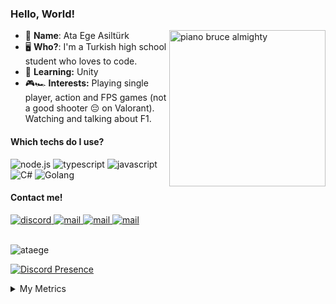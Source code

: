### Hello, World!

<img width="250px" align="right" src="https://c.tenor.com/KbXIBwtIzoYAAAAC/piano-bruce-almighty.gif" alt="piano bruce almighty">

- 👀 __**Name**__: Ata Ege Asiltürk
- 🖥️ **Who?**: I'm a Turkish high school student who loves to code.
- 🤿 **Learning:** Unity
- 🎮🏎️ **Interests:** Playing single player, action and FPS games (not a good shooter 😔 on Valorant). Watching and talking about F1.

#### Which techs do I use?

<img src="https://img.shields.io/badge/Node.js-589F4B?style=for-the-badge&logo=node.js&logoColor=white" alt="node.js">  <img src="https://img.shields.io/badge/Typescript-2D79C7?style=for-the-badge&logo=typescript&logoColor=white" alt="typescript"> <img src="https://img.shields.io/badge/Javascript-FCDC00?style=for-the-badge&logo=javascript&logoColor=white" alt="javascript"> <img src="https://img.shields.io/badge/.NET-8456C7?style=for-the-badge&logo=csharp&logoColor=white" alt="C#"> <img src="https://img.shields.io/badge/Golang-69D7E2?style=for-the-badge&logo=go&logoColor=white" alt="Golang">

#### Contact me!
<a href="https://discord.com/users/661983101601185813" target="_blank">
    <img src="https://img.shields.io/badge/Discord-5865F2?style=for-the-badge&logo=discord&logoColor=white" alt="discord"> 
</a>
<a href="mailto:ataegeasilturk@gmail.com" target="_blank">
    <img src="https://img.shields.io/badge/Mail-EA4335?style=for-the-badge&logo=gmail&logoColor=white" alt="mail"> 
</a>
<a href="https://twitter.com/ataegeasilturk" target="_blank">
    <img src="https://img.shields.io/badge/Twitter-1D9BF0?style=for-the-badge&logo=twitter&logoColor=white" alt="mail"> 
</a>
<a href="https://steamcommunity.com/id/ataegeasilturk" target="_blank">
    <img src="https://img.shields.io/badge/Steam-27528D?style=for-the-badge&logo=steam&logoColor=white" alt="mail"> 
</a>

<br/>
<br/>
<p align="left"> <img src="https://komarev.com/ghpvc/?username=ataege&label=Profile%20views&color=1fbcff&style=flat" alt="ataege" /> </p>

[![Discord Presence](https://lanyard.cnrad.dev/api/320280473932922893?animated=true&bg=2C2F33&hideDiscrim=true)](https://discord.com/users/320280473932922893)


<details>
  <summary>My Metrics</summary>
  <br>
  <img src="https://metrics.lecoq.io/ataege?template=terminal&languages=1&people=1&repositories=1&lines=1&achievements=1&repositories=100&repositories.batch=100&repositories.forks=false&repositories.affiliations=owner&languages.limit=8&languages.threshold=0%25&languages.colors=github&languages.sections=most-used&languages.indepth=false&languages.analysis.timeout=15&languages.categories=markup%2C%20programming&languages.recent.categories=markup%2C%20programming&languages.recent.load=300&languages.recent.days=14&people.limit=24&people.identicons=false&people.size=28&people.types=followers%2C%20following&people.shuffle=false&achievements.threshold=C&achievements.secrets=true&achievements.display=detailed&achievements.limit=0&config.timezone=Europe%2FIstanbul">
</details>
